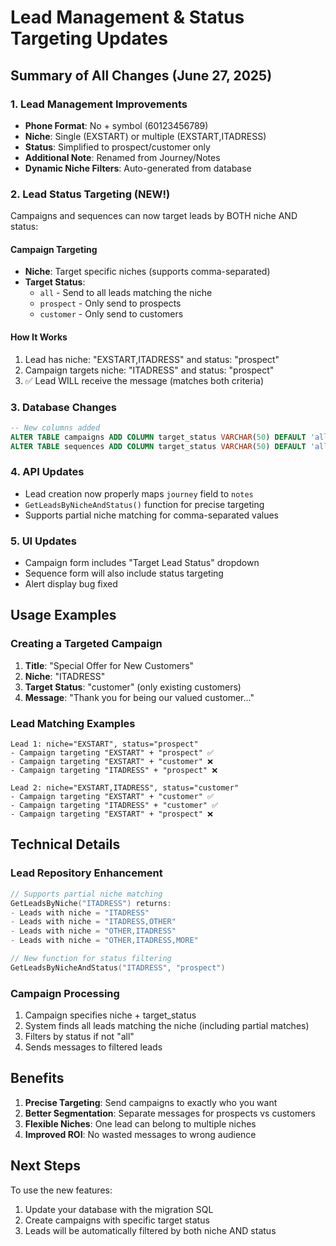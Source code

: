 # Lead Management & Status Targeting Updates

## Summary of All Changes (June 27, 2025)

### 1. Lead Management Improvements
- **Phone Format**: No + symbol (60123456789)
- **Niche**: Single (EXSTART) or multiple (EXSTART,ITADRESS)
- **Status**: Simplified to prospect/customer only
- **Additional Note**: Renamed from Journey/Notes
- **Dynamic Niche Filters**: Auto-generated from database

### 2. Lead Status Targeting (NEW!)
Campaigns and sequences can now target leads by BOTH niche AND status:

#### Campaign Targeting
- **Niche**: Target specific niches (supports comma-separated)
- **Target Status**: 
  - `all` - Send to all leads matching the niche
  - `prospect` - Only send to prospects
  - `customer` - Only send to customers

#### How It Works
1. Lead has niche: "EXSTART,ITADRESS" and status: "prospect"
2. Campaign targets niche: "ITADRESS" and status: "prospect"
3. ✅ Lead WILL receive the message (matches both criteria)

### 3. Database Changes
```sql
-- New columns added
ALTER TABLE campaigns ADD COLUMN target_status VARCHAR(50) DEFAULT 'all';
ALTER TABLE sequences ADD COLUMN target_status VARCHAR(50) DEFAULT 'all';
```

### 4. API Updates
- Lead creation now properly maps `journey` field to `notes`
- `GetLeadsByNicheAndStatus()` function for precise targeting
- Supports partial niche matching for comma-separated values

### 5. UI Updates
- Campaign form includes "Target Lead Status" dropdown
- Sequence form will also include status targeting
- Alert display bug fixed

## Usage Examples

### Creating a Targeted Campaign
1. **Title**: "Special Offer for New Customers"
2. **Niche**: "ITADRESS"
3. **Target Status**: "customer" (only existing customers)
4. **Message**: "Thank you for being our valued customer..."

### Lead Matching Examples
```
Lead 1: niche="EXSTART", status="prospect"
- Campaign targeting "EXSTART" + "prospect" ✅
- Campaign targeting "EXSTART" + "customer" ❌
- Campaign targeting "ITADRESS" + "prospect" ❌

Lead 2: niche="EXSTART,ITADRESS", status="customer"
- Campaign targeting "EXSTART" + "customer" ✅
- Campaign targeting "ITADRESS" + "customer" ✅
- Campaign targeting "EXSTART" + "prospect" ❌
```

## Technical Details

### Lead Repository Enhancement
```go
// Supports partial niche matching
GetLeadsByNiche("ITADRESS") returns:
- Leads with niche = "ITADRESS"
- Leads with niche = "ITADRESS,OTHER"
- Leads with niche = "OTHER,ITADRESS"
- Leads with niche = "OTHER,ITADRESS,MORE"

// New function for status filtering
GetLeadsByNicheAndStatus("ITADRESS", "prospect")
```

### Campaign Processing
1. Campaign specifies niche + target_status
2. System finds all leads matching the niche (including partial matches)
3. Filters by status if not "all"
4. Sends messages to filtered leads

## Benefits
1. **Precise Targeting**: Send campaigns to exactly who you want
2. **Better Segmentation**: Separate messages for prospects vs customers
3. **Flexible Niches**: One lead can belong to multiple niches
4. **Improved ROI**: No wasted messages to wrong audience

## Next Steps
To use the new features:
1. Update your database with the migration SQL
2. Create campaigns with specific target status
3. Leads will be automatically filtered by both niche AND status

